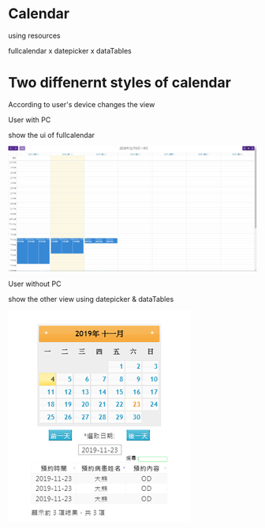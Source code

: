 # Calendar
using resources

fullcalendar x datepicker x dataTables

# Two diffenernt styles of calendar
According to user's device changes the view

User with PC

show the ui of fullcalendar

<img src="https://github.com/etinufo168/calendar/blob/master/images/cal_PC.PNG">

User without PC

show the other view
using datepicker & dataTables

<img src="https://github.com/etinufo168/calendar/blob/master/images/cal_phone.PNG">
